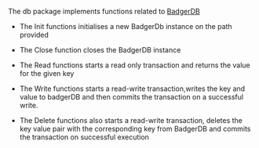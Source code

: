 The db package implements functions related to [BadgerDB](https://github.com/dgraph-io/badger)

- The Init functions initialises a new BadgerDb instance on the path provided

- The Close function closes the BadgerDB instance

- The Read functions starts a read only transaction and returns the value for the given key

- The Write functions starts a read-write transaction,writes the key and value to badgerDB and then commits the transaction on a successful write.

- The Delete functions also starts a read-write transaction, deletes the key value pair with the corresponding key from BadgerDB and commits the transaction on successful execution